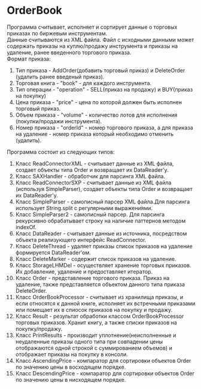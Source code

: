 # OrderBook
Программа считывает, исполняет и сортирует данные о торговых приказах по биржевым инструментам.</br>
Данные считываются из XML файла. Файл с исходными данными может содержать приказы на куплю/продажу инструмента и приказы на удаление, ранее введенного торгового приказа.</br>
Формат приказа:</br>
1. Тип приказа - AddOrder(добавить торговый приказ) и DeleteOrder (удалить ранее введеный приказ).</br>
2. Торговая книга - "book" - для каждого инструмента.</br>
3. Тип операции - "operation" - SELL(приказ на продажу) и BUY(приказ на покупку)</br>
4. Цена приказа - "price" - цена по которой должен быть исполнен торговый приказ.</br>
5. Объем приказа - "volume" - количество лотов для исполнения (покупки/продажи инструмента).</br>
6. Номер приказа - "orderId" - номер торгового приказа, а для приказа на удаление - номер приказа который необходимо отменить (удалить).</br>

Программа состоит из следующих типов:</br>
1. Класс ReadConnectorXML - считывает данные из XML файла, создает объекты типа Order  и возвращает их DataReader'у.</br>
2. Класс SAXHandler - обработчик для парсинга XML файла.</br>
3. Класс ReadConnectorSXP - считывает данные из XML файла (используя SimpleParser), создает объекты типа Order  и возвращает их DataReader'у.</br>
4. Класс SimpleParser - самописный парсер XML файла.Для парсинга использует String.split с регулярными выражениями.</br>
5. Класс SimpleParser2 - самописный парсер. Для парсинга рекурсивно обрабатывает строку на наличие паттернов методом indexOf.</br>
6. Класс DataReader - считывает данные из источника, посредством объекта реализующего интерфейс ReadConnector.</br>
7. Класс DeleteThread - удаляет приказы список приказов на удаление формируется DataReader'ом.</br>
8. Класс DeleteMarker - содержит список приказов на удаление.</br> 
9. Класс StorageLHMDel - осуществляет хранение торговых приказов. Их добавление, удаление и предоставляет итератор.</br> 
10. Класс Order - представление торгового приказа. Приказ на удаление, также представляется объектом данного типа приказа DeleteOrder.</br>
11. Класс OrderBookProcessor - считывает из хранилища приказы, и если относятся к данной книге, исполняет их встречными приказами или помещает их в спиосок приказов на покупку и продажу.</br>
12. Класс Result - результат обработки классом OrderBookProcessor торговых приказов. Хранит книгу, а также списки приказов на покупку/продажу.</br>
13. Класс PrintResults - производит уплотнение(неисполненные и неудаленные приказы одного типа при совпадении цены отображаются одной строкой с суммированием объемов) и отображает приказы на покупку в консоли.</br>
14. Класс AscendingPrice - компаратор для сортировки объектов Order по значению цены в восходящем порядке.</br> 
15. Класс DescendingPrice - компаратор для сортировки объектов Order по значению цены в нисходящем порядке.</br>
